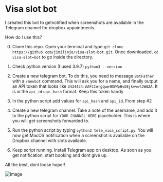 # Visa slot bot

I created this bot to getnotified when screenshots are available in the Telegram channel for dropbox appointments. 

How do I use this?

0. Clone this repo. Open your terminal and type `git clone https://github.com/jimiljojo/visa-slot-bot.git`. Once downloaded, `cd visa-slot=bot` to go inside the directory. 

1. Check python version (I used 3.9.7)
`python3 --version`

2. Create a new telegram bot. To do this, you need to message `BotFather` with a `/newbot` command. This will ask you for a name, and finally output an API token that looks like `3434434:AAFCCergqwe4KEWpHvO8jkvvw4JWG2A`. It is in the `api_id:api_hash` format. Keep this token handy

3. In the python script add values for `api_hash` and `api_id`. From step #2

4. Create a new telegram channel. Take a note of the username, and add it to the python script for `YOUR CHANNEL HERE` placeholder. This is where you will get screenshots forwarded to. 

5. Run the python script by typing `python3 tele_visa_script.py`. You will now get MacOS notification when a screenshot is available on the Dropbox channel with slots available. 

6. Keep script running. Install Telegram app on desktop. As soon as you get notification, start booking and dont give up. 

All the best, dont loose hope!!

![image](https://user-images.githubusercontent.com/4116653/143068961-cb532e6d-1bc7-4777-b02e-a4f56eaf3a98.png)
